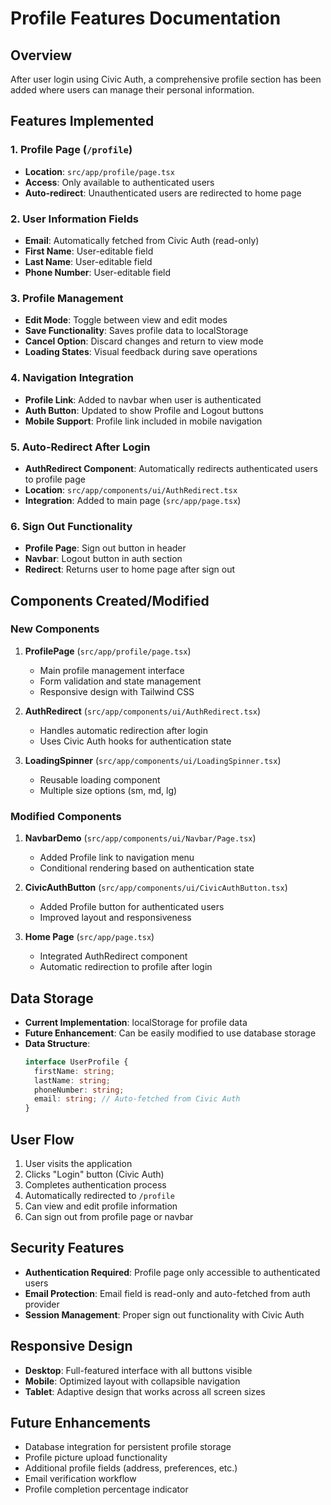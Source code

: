 # Profile Features Documentation

## Overview
After user login using Civic Auth, a comprehensive profile section has been added where users can manage their personal information.

## Features Implemented

### 1. Profile Page (`/profile`)
- **Location**: `src/app/profile/page.tsx`
- **Access**: Only available to authenticated users
- **Auto-redirect**: Unauthenticated users are redirected to home page

### 2. User Information Fields
- **Email**: Automatically fetched from Civic Auth (read-only)
- **First Name**: User-editable field
- **Last Name**: User-editable field  
- **Phone Number**: User-editable field

### 3. Profile Management
- **Edit Mode**: Toggle between view and edit modes
- **Save Functionality**: Saves profile data to localStorage
- **Cancel Option**: Discard changes and return to view mode
- **Loading States**: Visual feedback during save operations

### 4. Navigation Integration
- **Profile Link**: Added to navbar when user is authenticated
- **Auth Button**: Updated to show Profile and Logout buttons
- **Mobile Support**: Profile link included in mobile navigation

### 5. Auto-Redirect After Login
- **AuthRedirect Component**: Automatically redirects authenticated users to profile page
- **Location**: `src/app/components/ui/AuthRedirect.tsx`
- **Integration**: Added to main page (`src/app/page.tsx`)

### 6. Sign Out Functionality
- **Profile Page**: Sign out button in header
- **Navbar**: Logout button in auth section
- **Redirect**: Returns user to home page after sign out

## Components Created/Modified

### New Components
1. **ProfilePage** (`src/app/profile/page.tsx`)
   - Main profile management interface
   - Form validation and state management
   - Responsive design with Tailwind CSS

2. **AuthRedirect** (`src/app/components/ui/AuthRedirect.tsx`)
   - Handles automatic redirection after login
   - Uses Civic Auth hooks for authentication state

3. **LoadingSpinner** (`src/app/components/ui/LoadingSpinner.tsx`)
   - Reusable loading component
   - Multiple size options (sm, md, lg)

### Modified Components
1. **NavbarDemo** (`src/app/components/ui/Navbar/Page.tsx`)
   - Added Profile link to navigation menu
   - Conditional rendering based on authentication state

2. **CivicAuthButton** (`src/app/components/ui/CivicAuthButton.tsx`)
   - Added Profile button for authenticated users
   - Improved layout and responsiveness

3. **Home Page** (`src/app/page.tsx`)
   - Integrated AuthRedirect component
   - Automatic redirection to profile after login

## Data Storage
- **Current Implementation**: localStorage for profile data
- **Future Enhancement**: Can be easily modified to use database storage
- **Data Structure**: 
  ```typescript
  interface UserProfile {
    firstName: string;
    lastName: string;
    phoneNumber: string;
    email: string; // Auto-fetched from Civic Auth
  }
  ```

## User Flow
1. User visits the application
2. Clicks "Login" button (Civic Auth)
3. Completes authentication process
4. Automatically redirected to `/profile`
5. Can view and edit profile information
6. Can sign out from profile page or navbar

## Security Features
- **Authentication Required**: Profile page only accessible to authenticated users
- **Email Protection**: Email field is read-only and auto-fetched from auth provider
- **Session Management**: Proper sign out functionality with Civic Auth

## Responsive Design
- **Desktop**: Full-featured interface with all buttons visible
- **Mobile**: Optimized layout with collapsible navigation
- **Tablet**: Adaptive design that works across all screen sizes

## Future Enhancements
- Database integration for persistent profile storage
- Profile picture upload functionality
- Additional profile fields (address, preferences, etc.)
- Email verification workflow
- Profile completion percentage indicator 